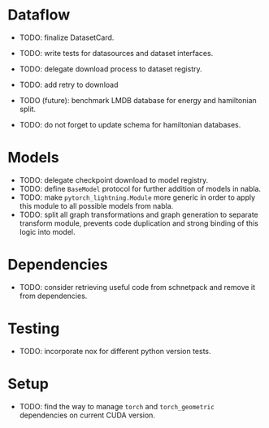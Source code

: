  # Dataflow

  - TODO: finalize DatasetCard.
  - TODO: write tests for datasources and dataset interfaces.
  - TODO: delegate download process to dataset registry.
  - TODO: add retry to download
  - TODO (future): benchmark LMDB database for energy and hamiltonian split.

  - TODO: do not forget to update schema for hamiltonian databases.

  
# Models

  - TODO: delegate checkpoint download to model registry.
  - TODO: define `BaseModel` protocol for further addition of models in nabla.
  - TODO: make `pytorch_lightning.Module` more generic in order to apply this module to all possible models from nabla.
  - TODO: split all graph transformations and graph generation to separate transform module, prevents code duplication and strong binding of this logic into model.

# Dependencies
  - TODO: consider retrieving useful code from schnetpack and remove it from dependencies.

# Testing
  - TODO: incorporate nox for different python version tests.

# Setup
  - TODO: find the way to manage `torch` and `torch_geometric` dependencies on current CUDA version.
